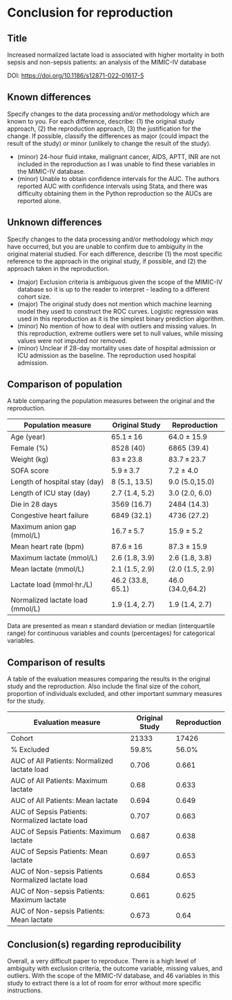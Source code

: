 # Conclusion for reproduction

## Title

Increased normalized lactate load is associated with higher mortality in both sepsis and non-sepsis patients: an analysis of the MIMIC-IV database

DOI: https://doi.org/10.1186/s12871-022-01617-5

## Known differences

Specify changes to the data processing and/or methodology which are known to you. For each difference, describe: (1) the original study approach, (2) the reproduction approach, (3) the justification for the change. If possible, classify the differences as major (could impact the result of the study) or minor (unlikely to change the result of the study).

* (minor) 24-hour fluid intake, malignant cancer, AIDS,  APTT, INR are not included in the reproduction as I was unable to find these variables in the MIMIC-IV database.
* (minor) Unable to obtain confidence intervals for the AUC. The authors reported AUC with confidence intervals using Stata, and there was difficulty obtaining them in the Python reproduction so the AUCs are reported alone.

## Unknown differences

Specify changes to the data processing and/or methodology which *may* have occurred, but you are unable to confirm due to ambiguity in the original material studied. For each difference, describe (1) the most specific reference to the approach in the original study, if possible, and (2) the approach taken in the reproduction.

* (major) Exclusion criteria is ambiguous given the scope of the MIMIC-IV database so it is up to the reader to interpret - leading to a different cohort size.
* (major) The original study does not mention which machine learning model they used to construct the ROC curves. Logistic regression was used in this reproduction as it is the simplest binary prediction algorithm.
* (minor) No mention of how to deal with outliers and missing values. In this reproduction, extreme outliers were set to null values, while missing values were not imputed nor removed.    
* (minor) Unclear if 28-day mortality uses date of hospital admission or ICU admission as the baseline. The reproduction used hospital admission.

## Comparison of population

A table comparing the population measures between the original and the reproduction.

Population measure | Original Study | Reproduction
--- | --- | ---
Age (year) | 65.1 ± 16 | 64.0 ± 15.9
Female (%) | 8528 (40) | 6865 (39.4)
Weight (kg) | 83 ± 23.8 | 83.7 ± 23.7
SOFA score | 5.9 ± 3.7 | 7.2 ± 4.0
Length of hospital stay (day) | 8 (5.1, 13.5) | 9.0 (5.0,15.0) 
Length of ICU stay (day) | 	2.7 (1.4, 5.2) | 3.0 (2.0, 6.0)
Die in 28 days | 3569 (16.7) | 2484 (14.3)
Congestive heart failure | 6849 (32.1) | 4736 (27.2) 
Maximum anion gap (mmol/L) | 16.7 ± 5.7 | 15.9 ± 5.2
Mean heart rate (bpm) | 87.6 ± 16 | 87.3 ± 15.9
Maximum lactate (mmol/L) | 2.6 (1.8, 3.9) | 2.6 (1.8, 3.8)
Mean lactate (mmol/L) | 2.1 (1.5, 2.9) | (2.0 (1.5, 2.9)
Lactate load (mmol·hr./L) | 46.2 (33.8, 65.1) | 46.0 (34.0,64.2)
Normalized lactate load (mmol/L) | 1.9 (1.4, 2.7) | 1.9 (1.4, 2.7)

Data are presented as mean ± standard deviation or median (interquartile range) for continuous variables and counts (percentages) for categorical variables.

## Comparison of results

A table of the evaluation measures comparing the results in the original study and the reproduction. Also include the final size of the cohort, proportion of individuals excluded, and other important summary measures for the study.

Evaluation measure | Original Study | Reproduction
--- | --- | ---
Cohort | 21333 | 17426
% Excluded | 59.8% | 56.0%
AUC of All Patients: Normalized lactate load | 0.706 | 0.661
AUC of All Patients: Maximum lactate | 0.68 | 0.633
AUC of All Patients: Mean lactate | 0.694 | 0.649
AUC of Sepsis Patients: Normalized lactate load | 0.707 | 0.663
AUC of Sepsis Patients: Maximum lactate | 0.687 | 0.638
AUC of Sepsis Patients: Mean lactate | 0.697 | 0.653
AUC of Non-sepsis Patients Normalized lactate load | 0.684 | 0.653
AUC of Non-sepsis Patients: Maximum lactate | 0.661 | 0.625
AUC of Non-sepsis Patients: Mean lactate | 0.673 | 0.64

## Conclusion(s) regarding reproducibility

Overall, a very difficult paper to reproduce. There is a high level of ambiguity with exclusion criteria, the outcome variable, missing values, and outliers. With the scope of the MIMIC-IV database, and 46 variables in this study to extract there is a lot of room for error without more specific instructions. 